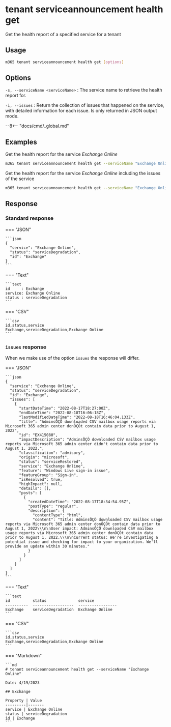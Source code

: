 # tenant serviceannouncement health get

Get the health report of a specified service for a tenant

## Usage

```sh
m365 tenant serviceannouncement health get [options]
```

## Options

`-s, --serviceName <serviceName>`
: The service name to retrieve the health report for.

`-i, --issues`
: Return the collection of issues that happened on the service, with detailed information for each issue. Is only returned in JSON output mode.

--8<-- "docs/cmd/_global.md"

## Examples

Get the health report for the service _Exchange Online_

```sh
m365 tenant serviceannouncement health get --serviceName "Exchange Online"
```

Get the health report for the service _Exchange Online_ including the issues of the service

```sh
m365 tenant serviceannouncement health get --serviceName "Exchange Online" --issues
```

## Response

### Standard response

=== "JSON"

    ```json
    {
      "service": "Exchange Online",
      "status": "serviceDegradation",
      "id": "Exchange"
    }
    ```

=== "Text"

    ```text
    id     : Exchange
    service: Exchange Online
    status : serviceDegradation
    ```

=== "CSV"

    ```csv
    id,status,service
    Exchange,serviceDegradation,Exchange Online
    ```

### `issues` response

When we make use of the option `issues` the response will differ.

=== "JSON"

    ```json
    {
      "service": "Exchange Online",
      "status": "serviceDegradation",
      "id": "Exchange",
      "issues": [
        {
          "startDateTime": "2022-08-17T18:27:00Z",
          "endDateTime": "2022-08-18T16:06:18Z",
          "lastModifiedDateTime": "2022-08-18T16:46:04.133Z",
          "title": "AdminsÔÇÖ downloaded CSV mailbox usage reports via Microsoft 365 admin center donÔÇÖt contain data prior to August 1, 2022",
          "id": "EX415080",
          "impactDescription": "AdminsÔÇÖ downloaded CSV mailbox usage reports via Microsoft 365 admin center didn't contain data prior to August 1, 2022.",
          "classification": "advisory",
          "origin": "microsoft",
          "status": "serviceRestored",
          "service": "Exchange Online",
          "feature": "Windows Live sign-in issue",
          "featureGroup": "Sign-in",
          "isResolved": true,
          "highImpact": null,
          "details": [],
          "posts": [
            {
              "createdDateTime": "2022-08-17T18:34:54.95Z",
              "postType": "regular",
              "description": {
                "contentType": "html",
                "content": "Title: AdminsÔÇÖ downloaded CSV mailbox usage reports via Microsoft 365 admin center donÔÇÖt contain data prior to August 1, 2022\\\n\nUser impact: AdminsÔÇÖ downloaded CSV mailbox usage reports via Microsoft 365 admin center donÔÇÖt contain data prior to August 1, 2022.\\\n\nCurrent status: We're investigating a potential issue and checking for impact to your organization. We'll provide an update within 30 minutes."
              }
            }
          ]
        }
      ]
    }
    ```

=== "Text"

    ```text
    id          status              service
    ----------  ------------------  -----------------
    Exchange    serviceDegradation  Exchange Online
    ```

=== "CSV"

    ```csv
    id,status,service
    Exchange,serviceDegradation,Exchange Online
    ```

=== "Markdown"

    ```md
    # tenant serviceannouncement health get --serviceName "Exchange Online"

    Date: 4/19/2023

    ## Exchange

    Property | Value
    ---------|-------
    service | Exchange Online
    status | serviceDegradation
    id | Exchange
    ```

